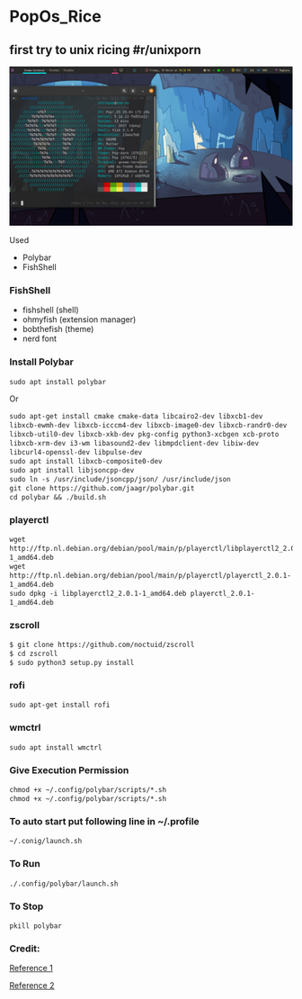 # PopOs_Rice
## first try to unix ricing #r/unixporn
<img src="./Rice.jpg" alt="alt text" title="image Title" />

Used
* Polybar
* FishShell

### FishShell
* fishshell (shell)
* ohmyfish (extension manager)
* bobthefish (theme)
* nerd font

### Install Polybar
```
sudo apt install polybar
```
Or
```
sudo apt-get install cmake cmake-data libcairo2-dev libxcb1-dev libxcb-ewmh-dev libxcb-icccm4-dev libxcb-image0-dev libxcb-randr0-dev libxcb-util0-dev libxcb-xkb-dev pkg-config python3-xcbgen xcb-proto libxcb-xrm-dev i3-wm libasound2-dev libmpdclient-dev libiw-dev libcurl4-openssl-dev libpulse-dev
sudo apt install libxcb-composite0-dev
sudo apt install libjsoncpp-dev
sudo ln -s /usr/include/jsoncpp/json/ /usr/include/json
git clone https://github.com/jaagr/polybar.git
cd polybar && ./build.sh
```
### playerctl
```
wget http://ftp.nl.debian.org/debian/pool/main/p/playerctl/libplayerctl2_2.0.1-1_amd64.deb
wget http://ftp.nl.debian.org/debian/pool/main/p/playerctl/playerctl_2.0.1-1_amd64.deb
sudo dpkg -i libplayerctl2_2.0.1-1_amd64.deb playerctl_2.0.1-1_amd64.deb
```
### zscroll
```
$ git clone https://github.com/noctuid/zscroll
$ cd zscroll
$ sudo python3 setup.py install
```

### rofi
```
sudo apt-get install rofi
```

### wmctrl
```
sudo apt install wmctrl
```
### Give Execution Permission
```
chmod +x ~/.config/polybar/scripts/*.sh
chmod +x ~/.config/polybar/scripts/*.sh
```

### To auto start put following line in ~/.profile
```
~/.conig/launch.sh
```

### To Run 
```
./.config/polybar/launch.sh
```
### To Stop
```
pkill polybar
```


### Credit:
[Reference 1](https://github.com/adi1090x/polybar-themes)

[Reference 2](https://github.com/raven2cz/polybar-config)

